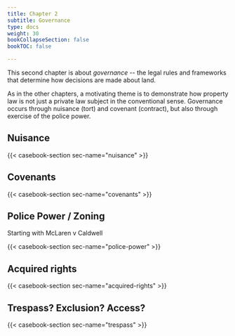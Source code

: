 ```yaml
---
title: Chapter 2
subtitle: Governance 
type: docs
weight: 30
bookCollapseSection: false
bookTOC: false

---
```


This second chapter is about *governance* -- the legal rules and frameworks that determine how decisions are made about land.

As in the other chapters, a motivating theme is to demonstrate how property law is not just a private law subject in the conventional sense. Governance occurs through nuisance (tort) and covenant (contract), but also through exercise of the police power. 

## Nuisance

{{< casebook-section sec-name="nuisance" >}}

## Covenants

{{< casebook-section sec-name="covenants" >}}

## Police Power / Zoning

Starting with McLaren v Caldwell

{{< casebook-section sec-name="police-power" >}}

## Acquired rights

{{< casebook-section sec-name="acquired-rights" >}}

## Trespass? Exclusion? Access?

{{< casebook-section sec-name="trespass" >}}
